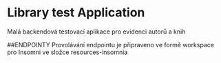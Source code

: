 # Library test Application 
Malá backendová testovací aplikace pro evidenci autorů a knih

##ENDPOINTY
Provolávání endpointu je připraveno ve formě workspace pro Insomni ve složce resources-insomnia
